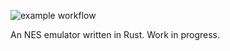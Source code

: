 ![example workflow](https://github.com/github/docs/actions/workflows/main.yml/badge.svg)

An NES emulator written in Rust. Work in progress.